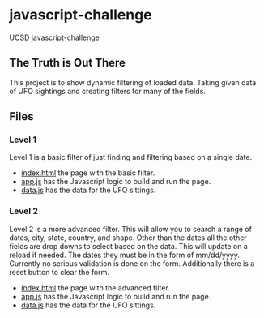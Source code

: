 # javascript-challenge
UCSD javascript-challenge

## The Truth is Out There
This project is to show dynamic filtering of loaded data. Taking given data of
UFO sightings and creating filters for many of the fields.

## Files
### Level 1
Level 1 is a basic filter of just finding and filtering based on a single date.

* [index.html](./ufo_level-1/index.html) the page with the basic filter.
* [app.js](./static/js/ufo_level-1/app.js) has the Javascript logic to build and run the page.
* [data.js](./static/js/ufo_level-1/data.js) has the data for the UFO sittings.
### Level 2
Level 2 is a more advanced filter. This will allow you to search a range of dates, city, state,
country, and shape. Other than the dates all the other fields are drop downs to select based on the data.
This will update on a reload if needed. The dates they must be in the form of mm/dd/yyyy. Currently no serious 
validation is done on the form. Additionally there is a reset button to clear the form.


* [index.html](./ufo_level-2/index.html) the page with the advanced filter.
* [app.js](./static/js/ufo_level-2/app.js) has the Javascript logic to build and run the page.
* [data.js](./static/js/ufo_level-2/data.js) has the data for the UFO sittings.

